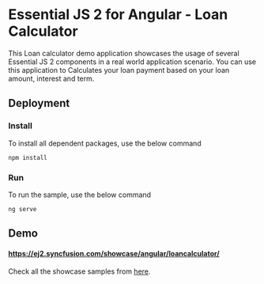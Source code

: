 # Essential JS 2 for Angular - Loan Calculator

This Loan calculator demo application showcases the usage of several Essential JS 2 components in a real world application scenario. You can use this application to Calculates your loan payment based on your loan amount, interest and term.

## Deployment

### Install

To install all dependent packages, use the below command

```
npm install
```

### Run

To run the sample, use the below command

```
ng serve
```

## Demo

#### <a href="https://ej2.syncfusion.com/showcase/angular/loancalculator/" target="_blank">https://ej2.syncfusion.com/showcase/angular/loancalculator/</a>

Check all the showcase samples from <a href="https://ej2.syncfusion.com/home/angular.html" target="_blank">here</a>.